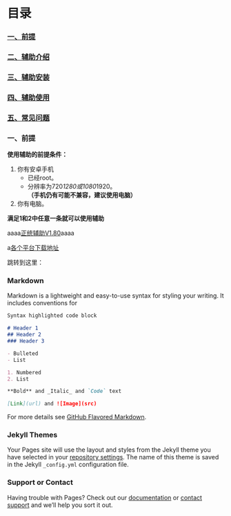 # 目录
### [一、前提](#一、前提)
### [二、辅助介绍](#二、辅助介绍)
### [三、辅助安装](#三、辅助安装)
### [四、辅助使用](#四、辅助使用)
### [五、常见问题](#五、常见问题)


### 一、前提
**使用辅助的前提条件：**
1. 你有安卓手机
	* 已经root。
	* 分辨率为720*1280或1080*1920。
	**（手机仍有可能不兼容，建议使用电脑）**
2. 你有电脑。

**满足1和2中任意一条就可以使用辅助**

aaaa[正统辅助V1.80](https://github.com/liuyong0/liuyong0.github.io/raw/master/%E6%AD%A3%E7%BB%9F%E8%BE%85%E5%8A%A9V1.80.apk)aaaa

a[各个平台下载地址](https://github.com/liuyong0/liuyong0.github.io/blob/master/%E5%90%84%E4%B8%AA%E5%B9%B3%E5%8F%B0%E6%B8%B8%E6%88%8F%E4%B8%8B%E8%BD%BD%E5%9C%B0%E5%9D%80.md)

<span id="qianti">跳转到这里：</span>
### Markdown

Markdown is a lightweight and easy-to-use syntax for styling your writing. It includes conventions for

```markdown
Syntax highlighted code block

# Header 1
## Header 2
### Header 3

- Bulleted
- List

1. Numbered
2. List

**Bold** and _Italic_ and `Code` text

[Link](url) and ![Image](src)
```

For more details see [GitHub Flavored Markdown](https://guides.github.com/features/mastering-markdown/).

### Jekyll Themes

Your Pages site will use the layout and styles from the Jekyll theme you have selected in your [repository settings](https://github.com/liuyong0/liuyong0.github.io/settings). The name of this theme is saved in the Jekyll `_config.yml` configuration file.

### Support or Contact

Having trouble with Pages? Check out our [documentation](https://help.github.com/categories/github-pages-basics/) or [contact support](https://github.com/contact) and we’ll help you sort it out.
